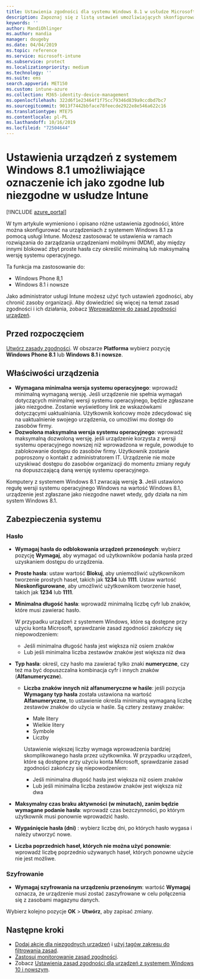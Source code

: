```yaml
---
title: Ustawienia zgodności dla systemu Windows 8.1 w usłudze Microsoft Intune — Azure | Microsoft Docs
description: Zapoznaj się z listą ustawień umożliwiających skonfigurowanie zgodności dla urządzeń z systemem Windows 8.1 i Windows Phone 8.1 w usłudze Microsoft Intune. Możesz między innymi sprawdzać zgodność z wymaganiami dotyczącymi minimalnej i maksymalnej wersji systemu operacyjnego, określać długość hasła i inne ograniczenia, czy włączać szyfrowanie magazynu danych.
keywords: ''
author: MandiOhlinger
ms.author: mandia
manager: dougeby
ms.date: 04/04/2019
ms.topic: reference
ms.service: microsoft-intune
ms.subservice: protect
ms.localizationpriority: medium
ms.technology: ''
ms.suite: ems
search.appverid: MET150
ms.custom: intune-azure
ms.collection: M365-identity-device-management
ms.openlocfilehash: 322d6f1e23464f1f75cc79346d839a9ccdbd7bc7
ms.sourcegitcommit: 9013f7442bbface78feecde2922e8e546a622c16
ms.translationtype: MTE75
ms.contentlocale: pl-PL
ms.lasthandoff: 10/16/2019
ms.locfileid: "72504644"
---
```

# <a name="windows-81-settings-to-mark-devices-as-compliant-or-not-compliant-using-intune"></a>Ustawienia urządzeń z systemem Windows 8.1 umożliwiające oznaczenie ich jako zgodne lub niezgodne w usłudze Intune

[!INCLUDE [azure_portal](../includes/azure_portal.md)]

W tym artykule wymieniono i opisano różne ustawienia zgodności, które można skonfigurować na urządzeniach z systemem Windows 8.1 za pomocą usługi Intune. Możesz zastosować te ustawienia w ramach rozwiązania do zarządzania urządzeniami mobilnymi (MDM), aby między innymi blokować zbyt proste hasła czy określić minimalną lub maksymalną wersję systemu operacyjnego.

Ta funkcja ma zastosowanie do:

- Windows Phone 8,1
- Windows 8.1 i nowsze

Jako administrator usługi Intune możesz użyć tych ustawień zgodności, aby chronić zasoby organizacji. Aby dowiedzieć się więcej na temat zasad zgodności i ich działania, zobacz [Wprowadzenie do zasad zgodności urządzeń](device-compliance-get-started.md).

## <a name="before-you-begin"></a>Przed rozpoczęciem

[Utwórz zasady zgodności](create-compliance-policy.md#create-the-policy). W obszarze **Platforma** wybierz pozycję **Windows Phone 8.1** lub **Windows 8.1 i nowsze**.

## <a name="device-properties"></a>Właściwości urządzenia

- **Wymagana minimalna wersja systemu operacyjnego**: wprowadź minimalną wymaganą wersję. Jeśli urządzenie nie spełnia wymagań dotyczących minimalnej wersji systemu operacyjnego, będzie zgłaszane jako niezgodne. Zostanie wyświetlony link ze wskazówkami dotyczącymi uaktualniania. Użytkownik końcowy może zdecydować się na uaktualnienie swojego urządzenia, co umożliwi mu dostęp do zasobów firmy.
- **Dozwolona maksymalna wersja systemu operacyjnego**: wprowadź maksymalną dozwoloną wersję. jeśli urządzenie korzysta z wersji systemu operacyjnego nowszej niż wprowadzona w regule, powoduje to zablokowanie dostępu do zasobów firmy. Użytkownik zostanie poproszony o kontakt z administratorem IT. Urządzenie nie może uzyskiwać dostępu do zasobów organizacji do momentu zmiany reguły na dopuszczającą daną wersję systemu operacyjnego.

Komputery z systemem Windows 8.1 zwracają wersję **3**. Jeśli ustawiono regułę wersji systemu operacyjnego Windows na wartość Windows 8.1, urządzenie jest zgłaszane jako niezgodne nawet wtedy, gdy działa na nim system Windows 8.1.

## <a name="system-security"></a>Zabezpieczenia systemu

### <a name="password"></a>Hasło

- **Wymagaj hasła do odblokowania urządzeń przenośnych**: wybierz pozycję **Wymagaj**, aby wymagać od użytkowników podania hasła przed uzyskaniem dostępu do urządzenia.
- **Proste hasła**: ustaw wartość **Blokuj**, aby uniemożliwić użytkownikom tworzenie prostych haseł, takich jak **1234** lub **1111**. Ustaw wartość **Nieskonfigurowane**, aby umożliwić użytkownikom tworzenie haseł, takich jak **1234** lub **1111**.
- **Minimalna długość hasła**: wprowadź minimalną liczbę cyfr lub znaków, które musi zawierać hasło.

  W przypadku urządzeń z systemem Windows, które są dostępne przy użyciu konta Microsoft, sprawdzanie zasad zgodności zakończy się niepowodzeniem:
  - Jeśli minimalna długość hasła jest większa niż osiem znaków
  - Lub jeśli minimalna liczba zestawów znaków jest większa niż dwa

- **Typ hasła**: określ, czy hasło ma zawierać tylko znaki **numeryczne**, czy też ma być dopuszczalna kombinacja cyfr i innych znaków (**Alfanumeryczne**).
  
  - **Liczba znaków innych niż alfanumeryczne w haśle**: jeśli pozycja **Wymagany typ hasła** została ustawiona na wartość **Alfanumeryczne**, to ustawienie określa minimalną wymaganą liczbę zestawów znaków do użycia w haśle. Są cztery zestawy znaków:
    - Małe litery
    - Wielkie litery
    - Symbole
    - Liczby

    Ustawienie większej liczby wymaga wprowadzenia bardziej skomplikowanego hasła przez użytkownika. W przypadku urządzeń, które są dostępne przy użyciu konta Microsoft, sprawdzanie zasad zgodności zakończy się niepowodzeniem:

    - Jeśli minimalna długość hasła jest większa niż osiem znaków
    - Lub jeśli minimalna liczba zestawów znaków jest większa niż dwa

- **Maksymalny czas braku aktywności (w minutach), zanim będzie wymagane podanie hasła**: wprowadź czas bezczynności, po którym użytkownik musi ponownie wprowadzić hasło.
- **Wygaśnięcie hasła (dni)** : wybierz liczbę dni, po których hasło wygasa i należy utworzyć nowe.
- **Liczba poprzednich haseł, których nie można użyć ponownie**: wprowadź liczbę poprzednio używanych haseł, których ponowne użycie nie jest możliwe.

### <a name="encryption"></a>Szyfrowanie

- **Wymagaj szyfrowania na urządzeniu przenośnym**: wartość **Wymagaj** oznacza, że urządzenie musi zostać zaszyfrowane w celu połączenia się z zasobami magazynu danych.

Wybierz kolejno pozycje **OK** > **Utwórz**, aby zapisać zmiany.

## <a name="next-steps"></a>Następne kroki

- [Dodaj akcje dla niezgodnych urządzeń](actions-for-noncompliance.md) i [użyj tagów zakresu do filtrowania zasad](../fundamentals/scope-tags.md).
- [Zastosuj monitorowanie zasad zgodności](compliance-policy-monitor.md).
- Zobacz [Ustawienia zasad zgodności dla urządzeń z systemem Windows 10 i nowszym](compliance-policy-create-windows.md).